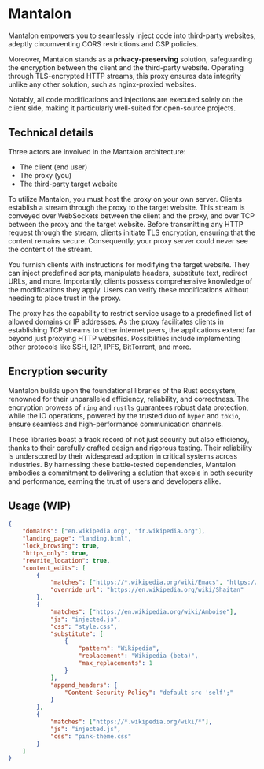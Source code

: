 # Mantalon

Mantalon empowers you to seamlessly inject code into third-party websites, adeptly circumventing CORS restrictions and CSP policies.

Moreover, Mantalon stands as a **privacy-preserving** solution, safeguarding the encryption between the client and the third-party website. Operating through TLS-encrypted HTTP streams, this proxy ensures data integrity unlike any other solution, such as nginx-proxied websites.

Notably, all code modifications and injections are executed solely on the client side, making it particularly well-suited for open-source projects.

## Technical details

Three actors are involved in the Mantalon architecture:
- The client (end user)
- The proxy (you)
- The third-party target website

To utilize Mantalon, you must host the proxy on your own server. Clients establish a stream through the proxy to the target website. This stream is conveyed over WebSockets between the client and the proxy, and over TCP between the proxy and the target website. Before transmitting any HTTP request through the stream, clients initiate TLS encryption, ensuring that the content remains secure. Consequently, your proxy server could never see the content of the stream.

You furnish clients with instructions for modifying the target website. They can inject predefined scripts, manipulate headers, substitute text, redirect URLs, and more. Importantly, clients possess comprehensive knowledge of the modifications they apply. Users can verify these modifications without needing to place trust in the proxy.

The proxy has the capability to restrict service usage to a predefined list of allowed domains or IP addresses. As the proxy facilitates clients in establishing TCP streams to other internet peers, the applications extend far beyond just proxying HTTP websites. Possibilities include implementing other protocols like SSH, I2P, IPFS, BitTorrent, and more.

## Encryption security

Mantalon builds upon the foundational libraries of the Rust ecosystem, renowned for their unparalleled efficiency, reliability, and correctness. The encryption prowess of `ring` and `rustls` guarantees robust data protection, while the IO operations, powered by the trusted duo of `hyper` and `tokio`, ensure seamless and high-performance communication channels.

These libraries boast a track record of not just security but also efficiency, thanks to their carefully crafted design and rigorous testing. Their reliability is underscored by their widespread adoption in critical systems across industries. By harnessing these battle-tested dependencies, Mantalon embodies a commitment to delivering a solution that excels in both security and performance, earning the trust of users and developers alike.

## Usage (WIP)

```json
{
    "domains": ["en.wikipedia.org", "fr.wikipedia.org"],
    "landing_page": "landing.html",
    "lock_browsing": true,
    "https_only": true,
    "rewrite_location": true,
    "content_edits": [
        {
            "matches": ["https://*.wikipedia.org/wiki/Emacs", "https://*.wikipedia.org/wiki/Vim"],
            "override_url": "https://en.wikipedia.org/wiki/Shaitan"
        },
        {
            "matches": ["https://en.wikipedia.org/wiki/Amboise"],
            "js": "injected.js",
            "css": "style.css",
            "substitute": [
                {
                    "pattern": "Wikipedia",
                    "replacement": "Wikipedia (beta)",
                    "max_replacements": 1
                }
            ],
            "append_headers": {
                "Content-Security-Policy": "default-src 'self';"
            }
        },
        {
            "matches": ["https://*.wikipedia.org/wiki/*"],
            "js": "injected.js",
            "css": "pink-theme.css"
        }
    ]
}
```
